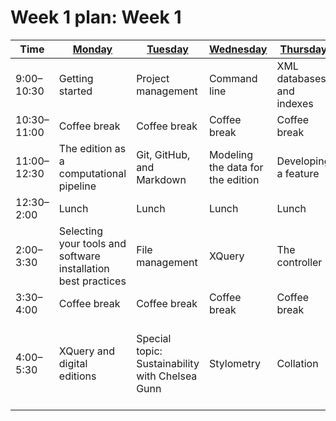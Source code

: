# Week 1 plan: Week 1

Time | [Monday](week_1_day_1_plan.md) |[Tuesday](week_1_day_2_plan.md) |[Wednesday](week_1_day_3_plan.md) |[Thursday](week_1_day_4_plan.md) |[Friday](week_1_day_5_plan.md) |
---- | ---- | ---- | ---- | ---- | ----
9:00–10:30 |  Getting started | Project management | Command line | XML databases and indexes | ODDs and collaborative encoding 
10:30–11:00 |  Coffee break | Coffee break | Coffee break | Coffee break | Coffee break 
11:00–12:30 |  The edition as a computational pipeline | Git, GitHub, and Markdown | Modeling the data for the edition | Developing a feature | Git and GitHub in Real Life 
12:30–2:00 |  Lunch | Lunch | Lunch | Lunch | Lunch 
2:00–3:30 |  Selecting your tools and software installation best practices | File management | XQuery | The controller | Search functionality 
3:30–4:00 |  Coffee break | Coffee break | Coffee break | Coffee break | Coffee break 
4:00–5:30 |  XQuery and digital editions | Special topic: Sustainability with Chelsea Gunn | Stylometry | Collation | International Image Interoperability Framework (IIIF) and Linked Open Data (LOD) 
